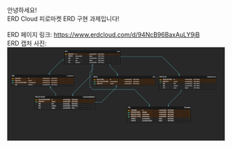 안녕하세요!<br>
ERD Cloud 피로마켓 ERD 구현 과제입니다!<br>
<br>
ERD 페이지 링크: https://www.erdcloud.com/d/94NcB96BaxAuLY9jB<br>
ERD 캡처 사진: ![ERD캡쳐사진](./ERD%20스크린샷.png)



